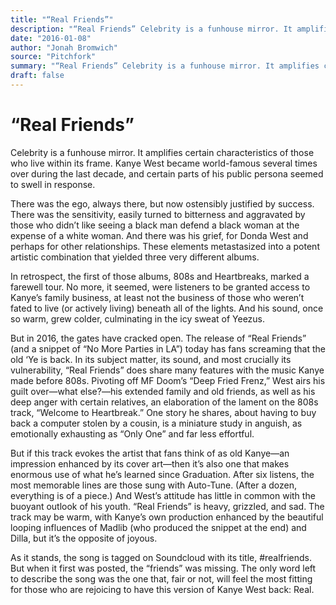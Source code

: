 ```yaml
---
title: "“Real Friends”"
description: "“Real Friends” Celebrity is a funhouse mirror. It amplifies certain characteristics of those who live within its frame. Kanye West became world-famous several times over during the last decade. There ..."
date: "2016-01-08"
author: "Jonah Bromwich"
source: "Pitchfork"
summary: "“Real Friends” Celebrity is a funhouse mirror. It amplifies certain characteristics of those who live within its frame. Kanye West became world-famous several times over during the last decade. There was the sensitivity, easily turned to bitterness and aggravated by those who didn’t like seeing a black man defend an black woman at the expense of a white woman."
draft: false
---
```


# “Real Friends”

Celebrity is a funhouse mirror. It amplifies certain characteristics of those who live within its frame. Kanye West became world-famous several times over during the last decade, and certain parts of his public persona seemed to swell in response.

There was the ego, always there, but now ostensibly justified by success. There was the sensitivity, easily turned to bitterness and aggravated by those who didn’t like seeing a black man defend a black woman at the expense of a white woman. And there was his grief, for Donda West and perhaps for other relationships. These elements metastasized into a potent artistic combination that yielded three very different albums.

In retrospect, the first of those albums, 808s and Heartbreaks, marked a farewell tour. No more, it seemed, were listeners to be granted access to Kanye’s family business, at least not the business of those who weren’t fated to live (or actively living) beneath all of the lights. And his sound, once so warm, grew colder, culminating in the icy sweat of Yeezus.

But in 2016, the gates have cracked open. The release of “Real Friends” (and a snippet of “No More Parties in LA”) today has fans screaming that the old ‘Ye is back. In its subject matter, its sound, and most crucially its vulnerability, “Real Friends” does share many features with the music Kanye made before 808s. Pivoting off MF Doom’s “Deep Fried Frenz,” West airs his guilt over—what else?—his extended family and old friends, as well as his deep anger with certain relatives, an elaboration of the lament on the 808s track, “Welcome to Heartbreak.” One story he shares, about having to buy back a computer stolen by a cousin, is a miniature study in anguish, as emotionally exhausting as “Only One” and far less effortful.

But if this track evokes the artist that fans think of as old Kanye—an impression enhanced by its cover art—then it’s also one that makes enormous use of what he’s learned since Graduation. After six listens, the most memorable lines are those sung with Auto-Tune. (After a dozen, everything is of a piece.) And West’s attitude has little in common with the buoyant outlook of his youth. “Real Friends” is heavy, grizzled, and sad. The track may be warm, with Kanye’s own production enhanced by the beautiful looping influences of Madlib (who produced the snippet at the end) and Dilla, but it’s the opposite of joyous.

As it stands, the song is tagged on Soundcloud with its title, #realfriends. But when it first was posted, the “friends” was missing. The only word left to describe the song was the one that, fair or not, will feel the most fitting for those who are rejoicing to have this version of Kanye West back: Real.
